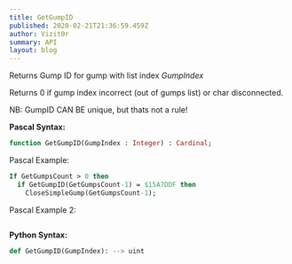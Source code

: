 ```yaml
---
title: GetGumpID
published: 2020-02-21T21:36:59.459Z
author: Vizit0r
summary: API
layout: blog
---
```


 

Returns Gump ID for gump with list index *GumpIndex*

Returns 0 if gump index incorrect (out of gumps list) or char disconnected.

NB: GumpID CAN BE unique, but thats not a rule!

**Pascal Syntax:**

```pascal
function GetGumpID(GumpIndex : Integer) : Cardinal;
```
Pascal Example:
```pascal
If GetGumpsCount > 0 then
  if GetGumpID(GetGumpsCount-1) = $15A7DDF then
    CloseSimpleGump(GetGumpsCount-1);
```
Pascal Example 2:
```pascal

```

**Python Syntax:**
```python
def GetGumpID(GumpIndex): --> uint
```